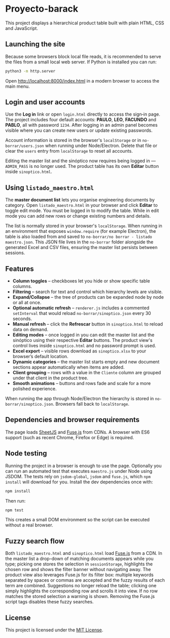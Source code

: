 # Proyecto-barack

This project displays a hierarchical product table built with plain HTML, CSS and JavaScript.

## Launching the site

Because some browsers block local file reads, it is recommended to serve the files from a small local web server. If Python is installed you can run:

```bash
python3 -m http.server
```

Open [http://localhost:8000/index.html](http://localhost:8000/index.html) in a modern browser to access the main menu.

## Login and user accounts

Use the **Log in** link or open `login.html` directly to access the sign‑in page. The project includes four default accounts: **PAULO**, **LEO**, **FACUNDO** and **PABLO**, all with password `1234`. After logging in an admin panel becomes visible where you can create new users or update existing passwords.

Account information is stored in the browser's `localStorage` or in `no-borrar/users.json` when running under Node/Electron. Delete that file or clear the `users` entry from `localStorage` to reset all accounts.

Editing the master list and the sinóptico now requires being logged in — `ADMIN_PASS` is no longer used. The product table has its own **Editar** button inside `sinoptico.html`.

## Using `listado_maestro.html`

The **master document list** lets you organise engineering documents by category. Open `listado_maestro.html` in your browser and click **Editar** to toggle edit mode. You must be logged in to modify the table. While in edit mode you can add new rows or change existing numbers and details.

The list is normally stored in your browser's `localStorage`. When running in an environment that exposes `window.require` (for example Electron), the table is also loaded from and saved to `no-borrar/no borrar - listado maestro.json`. This JSON file lives in the `no-borrar` folder alongside the generated Excel and CSV files, ensuring the master list persists between sessions.

## Features

* **Column toggles** – checkboxes let you hide or show specific table columns.
* **Filtering** – search for text and control which hierarchy levels are visible.
* **Expand/Collapse** – the tree of products can be expanded node by node or all at once.
* **Optional automatic refresh** – `renderer.js` includes a commented `setInterval` that would reload `no-borrar/sinoptico.json` every 30 seconds.
* **Manual refresh** – click the **Refrescar** button in `sinoptico.html` to reload data on demand.
* **Editing modes** – once logged in you can edit the master list and the sinóptico using their respective **Editar** buttons. The product view's control lives inside `sinoptico.html` and no password prompt is used.
* **Excel export** – visible rows download as `sinoptico.xlsx` to your browser’s default location.
* **Dynamic categories** – the master list starts empty and new document sections appear automatically when items are added.
* **Client grouping** – rows with a value in the `Cliente` column are grouped under that client in the product tree.
* **Smooth animations** – buttons and rows fade and scale for a more polished experience.

When running the app through Node/Electron the hierarchy is stored in `no-borrar/sinoptico.json`. Browsers fall back to `localStorage`.

## Dependencies and browser requirements

The page loads [SheetJS](https://sheetjs.com/) and [Fuse.js](https://fusejs.io/) from CDNs. A browser with ES6 support (such as recent Chrome, Firefox or Edge) is required.

## Node testing

Running the project in a browser is enough to use the page. Optionally you can run an automated test that executes `maestro.js` under Node using JSDOM. The tests rely on `jsdom-global`, `jsdom` and `fuse.js`, which `npm install` will download for you. Install the dev dependencies once with:

```bash
npm install
```

Then run:

```bash
npm test
```

This creates a small DOM environment so the script can be executed without a real browser.

## Fuzzy search flow

Both `listado_maestro.html` and `sinoptico.html` load [Fuse.js](https://fusejs.io/) from a CDN. In the master list a drop-down of matching documents appears while you type; picking one stores the selection in `sessionStorage`, highlights the chosen row and shows the filter banner without navigating away. The product view also leverages Fuse.js for its filter box: multiple keywords separated by spaces or commas are accepted and the fuzzy results of each term are combined. Suggestions no longer reload the table; clicking one simply highlights the corresponding row and scrolls it into view. If no row matches the stored selection a warning is shown. Removing the Fuse.js script tags disables these fuzzy searches.

## License

This project is licensed under the [MIT License](LICENSE).
